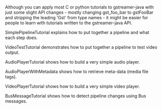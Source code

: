 Although you can apply most C or python tutorials to gstreamer-java with just some
slight API changes - mostly changing gst\_foo\_bar to gstFooBar and stripping the leading 'Gst' from type names - it might be easier for people to learn with tutorials written to the gstreamer-java API.


SimplePipelineTutorial explains how to put together a pipeline and what each step does.

VideoTestTutorial demonstrates how to put together a pipeline to test video output.

AudioPlayerTutorial shows how to build a very simple audio player.

AudioPlayerWithMetadata shows how to retrieve meta-data (media file tags).

VideoPlayerTutorial shows how to build a very simple video player.

BusMessageTutorial shows how to detect pipeline changes using Bus messages.